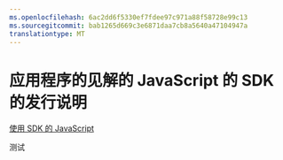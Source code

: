 ```yaml
---
ms.openlocfilehash: 6ac2dd6f5330ef7fdee97c971a88f58728e99c13
ms.sourcegitcommit: bab1265d669c3e6871daa7cb8a5640a47104947a
translationtype: MT
---
```

<properties 
    pageTitle="发行说明，了解应用程序的见解" 
    description="最新的更新。" 
    services="application-insights" 
    documentationCenter=""
    authors="alancameronwills" 
    manager="ronmart"/>
<tags 
    ms.service="application-insights" 
    ms.workload="tbd" 
    ms.tgt_pltfrm="ibiza" 
    ms.devlang="na" 
    ms.topic="article" 
    ms.date="04/27/2015" 
    ms.author="awills"/>
 
# 应用程序的见解的 JavaScript 的 SDK 的发行说明

[使用 SDK 的 JavaScript](app-insights-javascript.md)

 
测试
